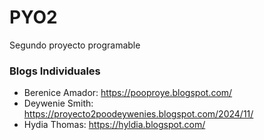 # PYO2
Segundo proyecto programable
### Blogs Individuales
- Berenice Amador:
  https://pooproye.blogspot.com/
- Deywenie Smith: https://proyecto2poodeywenies.blogspot.com/2024/11/
- Hydia Thomas:
  https://hyldia.blogspot.com/
